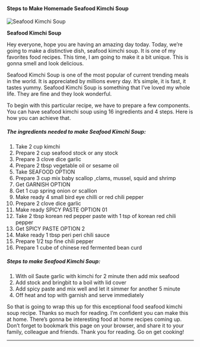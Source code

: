             

#### Steps to Make Homemade Seafood Kimchi Soup

![Seafood Kimchi Soup](https://img-global.cpcdn.com/recipes/4587766895607808/751x532cq70/seafood-kimchi-soup-recipe-main-photo.jpg)

**Seafood Kimchi Soup**

Hey everyone, hope you are having an amazing day today. Today, we’re going to make a distinctive dish, seafood kimchi soup. It is one of my favorites food recipes. This time, I am going to make it a bit unique. This is gonna smell and look delicious.

Seafood Kimchi Soup is one of the most popular of current trending meals in the world. It is appreciated by millions every day. It’s simple, it is fast, it tastes yummy. Seafood Kimchi Soup is something that I’ve loved my whole life. They are fine and they look wonderful.

To begin with this particular recipe, we have to prepare a few components. You can have seafood kimchi soup using 16 ingredients and 4 steps. Here is how you can achieve that.

##### The ingredients needed to make Seafood Kimchi Soup:

1.  Take 2 cup kimchi
2.  Prepare 2 cup seafood stock or any stock
3.  Prepare 3 clove dice garlic
4.  Prepare 2 tbsp vegetable oil or sesame oil
5.  Take SEAFOOD OPTION
6.  Prepare 3 cup mix baby scallop ,clams, mussel, squid and shrimp
7.  Get GARNISH OPTION
8.  Get 1 cup spring onion or scallion
9.  Make ready 4 small bird eye chilli or red chili pepper
10.  Prepare 2 clove dice garlic
11.  Make ready SPICY PASTE OPTION 01
12.  Take 2 tbsp korean red pepper paste with 1 tsp of korean red chili pepper
13.  Get SPICY PASTE OPTION 2
14.  Make ready 1 tbsp peri peri chili sauce
15.  Prepare 1/2 tsp fine chili pepper
16.  Prepare 1 cube of chinese red fermented bean curd

##### Steps to make Seafood Kimchi Soup:

1.  With oil Saute garlic with kimchi for 2 minute then add mix seafood
2.  Add stock and bringbit to a boil with lid cover
3.  Add spicy paste and mix well and let it simmer for another 5 minute
4.  Off heat and top with garnish and serve immediately

So that is going to wrap this up for this exceptional food seafood kimchi soup recipe. Thanks so much for reading. I’m confident you can make this at home. There’s gonna be interesting food at home recipes coming up. Don’t forget to bookmark this page on your browser, and share it to your family, colleague and friends. Thank you for reading. Go on get cooking!

* * *